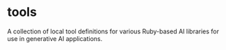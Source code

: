 # tools
A collection of local tool definitions for various Ruby-based AI libraries for use in generative AI applications.
